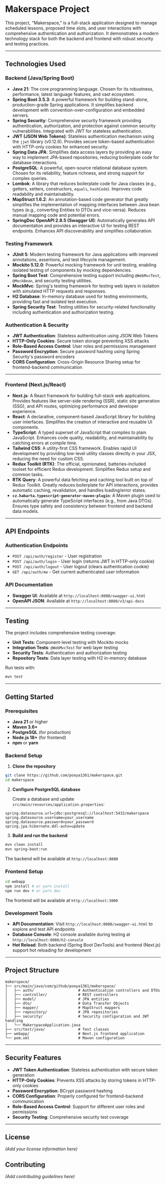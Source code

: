 # Makerspace Project

This project, "Makerspace," is a full-stack application designed to manage scheduled lessons, proposed time slots, and user interactions with comprehensive authentication and authorization. It demonstrates a modern technology stack for both the backend and frontend with robust security and testing practices.

---

## Technologies Used

### Backend (Java/Spring Boot)

* **Java 21**: The core programming language. Chosen for its robustness, performance, latest language features, and vast ecosystem.
* **Spring Boot 3.5.3**: A powerful framework for building stand-alone, production-grade Spring applications. It simplifies backend development with convention-over-configuration and embedded servers.
* **Spring Security**: Comprehensive security framework providing authentication, authorization, and protection against common security vulnerabilities. Integrated with JWT for stateless authentication.
* **JWT (JSON Web Tokens)**: Stateless authentication mechanism using the `jjwt` library (v0.12.6). Provides secure token-based authentication with HTTP-only cookies for enhanced security.
* **Spring Data JPA**: Simplifies data access layers by providing an easy way to implement JPA-based repositories, reducing boilerplate code for database interactions.
* **PostgreSQL**: A powerful, open-source relational database system. Chosen for its reliability, feature richness, and strong support for complex queries.
* **Lombok**: A library that reduces boilerplate code for Java classes (e.g., getters, setters, constructors, `equals`, `hashCode`). Improves code readability and maintainability.
* **MapStruct 1.6.2**: An annotation-based code generator that greatly simplifies the implementation of mapping interfaces between Java bean types (e.g., converting Entities to DTOs and vice-versa). Reduces manual mapping code and potential errors.
* **SpringDoc OpenAPI 2.8.5 (Swagger UI)**: Automatically generates API documentation and provides an interactive UI for testing REST endpoints. Enhances API discoverability and simplifies collaboration.

### Testing Framework

* **JUnit 5**: Modern testing framework for Java applications with improved annotations, assertions, and test lifecycle management.
* **Mockito 5.12.0**: Powerful mocking framework for unit testing, enabling isolated testing of components by mocking dependencies.
* **Spring Boot Test**: Comprehensive testing support including `@WebMvcTest`, `@MockBean`, and security testing utilities.
* **MockMvc**: Spring's testing framework for testing web layers in isolation with simulated HTTP requests and responses.
* **H2 Database**: In-memory database used for testing environments, providing fast and isolated test execution.
* **Spring Security Test**: Testing utilities for security-related functionality including authentication and authorization testing.

### Authentication & Security

* **JWT Authentication**: Stateless authentication using JSON Web Tokens
* **HTTP-Only Cookies**: Secure token storage preventing XSS attacks
* **Role-Based Access Control**: User roles and permissions management
* **Password Encryption**: Secure password hashing using Spring Security's password encoders
* **CORS Configuration**: Cross-Origin Resource Sharing setup for frontend-backend communication

---

### Frontend (Next.js/React)

* **Next.js**: A React framework for building full-stack web applications. Provides features like server-side rendering (SSR), static site generation (SSG), and API routes, optimizing performance and developer experience.
* **React**: A declarative, component-based JavaScript library for building user interfaces. Simplifies the creation of interactive and reusable UI components.
* **TypeScript**: A typed superset of JavaScript that compiles to plain JavaScript. Enhances code quality, readability, and maintainability by catching errors at compile time.
* **Tailwind CSS**: A utility-first CSS framework. Enables rapid UI development by providing low-level utility classes directly in your JSX, reducing the need for custom CSS.
* **Redux Toolkit (RTK)**: The official, opinionated, batteries-included toolset for efficient Redux development. Simplifies Redux setup and common tasks.
* **RTK Query**: A powerful data fetching and caching tool built on top of Redux Toolkit. Greatly reduces boilerplate for API interactions, provides automatic caching, revalidation, and handles loading/error states.
* **`cz.habarta.typescript-generator-maven-plugin`**: A Maven plugin used to automatically generate TypeScript interfaces (e.g., from Java DTOs). Ensures type safety and consistency between frontend and backend data models.

---

## API Endpoints

### Authentication Endpoints
- `POST /api/auth/register` - User registration
- `POST /api/auth/login` - User login (returns JWT in HTTP-only cookie)
- `POST /api/auth/logout` - User logout (clears authentication cookie)
- `GET /api/auth/me` - Get current authenticated user information

### API Documentation
- **Swagger UI**: Available at `http://localhost:8080/swagger-ui.html`
- **OpenAPI JSON**: Available at `http://localhost:8080/v3/api-docs`

---

## Testing

The project includes comprehensive testing coverage:

- **Unit Tests**: Component-level testing with Mockito mocks
- **Integration Tests**: `@WebMvcTest` for web layer testing
- **Security Tests**: Authentication and authorization testing
- **Repository Tests**: Data layer testing with H2 in-memory database

Run tests with:
```bash
mvn test
```

---

## Getting Started

### Prerequisites
- **Java 21** or higher
- **Maven 3.6+**
- **PostgreSQL** (for production)
- **Node.js 18+** (for frontend)
- **npm** or **yarn**

### Backend Setup

1. **Clone the repository**
```bash
git clone https://github.com/pooya1361/makerspace.git
cd makerspace
```

2. **Configure PostgreSQL database**

   Create a database and update `src/main/resources/application.properties`:
```properties
spring.datasource.url=jdbc:postgresql://localhost:5432/makerspace
spring.datasource.username=your_username
spring.datasource.password=your_password
spring.jpa.hibernate.ddl-auto=update
```

3. **Build and run the backend**
```bash
mvn clean install
mvn spring-boot:run
```

The backend will be available at `http://localhost:8080`

### Frontend Setup

```bash
cd webapp
npm install # or yarn install
npm run dev # or yarn dev
```

The frontend will be available at `http://localhost:3000`

### Development Tools

- **API Documentation**: Visit `http://localhost:8080/swagger-ui.html` to explore and test API endpoints
- **Database Console**: H2 console available during testing at `http://localhost:8080/h2-console`
- **Hot Reload**: Both backend (Spring Boot DevTools) and frontend (Next.js) support hot reloading for development

---

## Project Structure

```
makerspace/
├── src/main/java/com/github/pooya1361/makerspace/
│   ├── auth/                    # Authentication controllers and DTOs
│   ├── controller/              # REST controllers
│   ├── model/                   # JPA entities
│   ├── dto/                     # Data Transfer Objects
│   ├── mapper/                  # MapStruct mappers
│   ├── repository/              # JPA repositories
│   ├── security/                # Security configuration and JWT handling
│   └── MakerspaceApplication.java
├── src/test/java/               # Test classes
├── webapp/                      # Next.js frontend application
└── pom.xml                      # Maven configuration
```

---

## Security Features

- **JWT Token Authentication**: Stateless authentication with secure token generation
- **HTTP-Only Cookies**: Prevents XSS attacks by storing tokens in HTTP-only cookies
- **Password Encryption**: BCrypt password hashing
- **CORS Configuration**: Properly configured for frontend-backend communication
- **Role-Based Access Control**: Support for different user roles and permissions
- **Security Testing**: Comprehensive security test coverage

---

## License

*(Add your license information here)*

## Contributing

*(Add contributing guidelines here)*